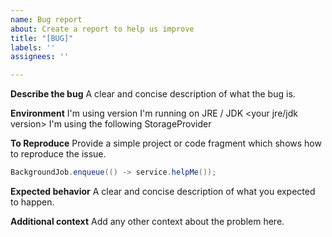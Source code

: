 ```yaml
---
name: Bug report
about: Create a report to help us improve
title: "[BUG]"
labels: ''
assignees: ''

---
```


**Describe the bug**
A clear and concise description of what the bug is.

**Environment**
I'm using version <your JobRunr version>
I'm running on JRE / JDK <your jre/jdk version> 
I'm using the following StorageProvider <your storageprovider> 

**To Reproduce**
Provide a simple project or code fragment which shows how to reproduce the issue.
```java
BackgroundJob.enqueue(() -> service.helpMe());
```

**Expected behavior**
A clear and concise description of what you expected to happen.

**Additional context**
Add any other context about the problem here.
